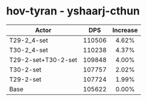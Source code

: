 # hov-tyran - yshaarj-cthun
| Actor | DPS | Increase |
|---|:---:|:---:|
|T29-2_4-set|110506|4.62%|
|T30-2_4-set|110238|4.37%|
|T29-2-set+T30-2-set|109848|4.00%|
|T30-2-set|107757|2.02%|
|T29-2-set|107724|1.99%|
|Base|105622|0.00%|
